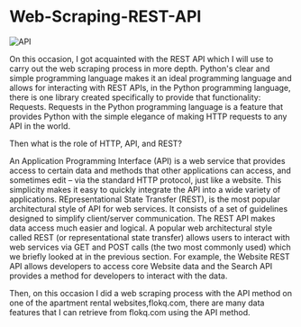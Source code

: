 # Web-Scraping-REST-API

![API](https://user-images.githubusercontent.com/88575814/195048352-4b770d34-bdff-4afd-b529-407183bcce57.png)

On this occasion, I got acquainted with the REST API which I will use to carry out the web scraping process in more depth. Python's clear and simple programming language makes it an ideal programming language and allows for interacting with REST APIs, in the Python programming language, there is one library created specifically to provide that functionality: Requests. Requests in the Python programming language is a feature that provides Python with the simple elegance of making HTTP requests to any API in the world.

Then what is the role of HTTP, API, and REST?

An Application Programming Interface (API) is a web service that provides access to certain data and methods that other applications can access, and sometimes edit – via the standard HTTP protocol, just like a website. This simplicity makes it easy to quickly integrate the API into a wide variety of applications. REpresentational State Transfer (REST), is the most popular architectural style of API for web services. It consists of a set of guidelines designed to simplify client/server communication. The REST API makes data access much easier and logical.
A popular web architectural style called REST (or representational state transfer) allows users to interact with web services via GET and POST calls (the two most commonly used) which we briefly looked at in the previous section. For example, the Website REST API allows developers to access core Website data and the Search API provides a method for developers to interact with the data.

Then, on this occasion I did a web scraping process with the API method on one of the apartment rental websites,flokq.com, there are many data features that I can retrieve from flokq.com using the API method.

